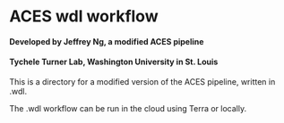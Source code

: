 # ACES wdl workflow

#### Developed by Jeffrey Ng, a modified ACES pipeline
#### Tychele Turner Lab, Washington University in St. Louis 

This is a directory for a modified version of the ACES pipeline, written in .wdl.  

The .wdl workflow can be run in the cloud using Terra or locally.
